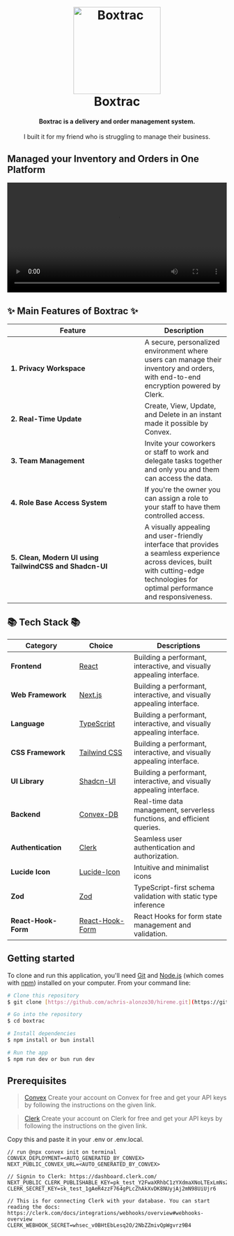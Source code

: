 
<h1 align="center">
  <br>
  <img src="https://github.com/user-attachments/assets/1a07f601-0e3b-43f0-90c0-264c0109f3cb" alt="Boxtrac" width="200">
  <br>
  Boxtrac
  <br>
</h1>



<h4 align="center">Boxtrac is a delivery and order management system.</h4>
<p align="center">I built it for my friend who is struggling to manage their business.</p>


## Managed your Inventory and Orders in One Platform

<video width="100%" controls autoPlay mute src="https://github.com/user-attachments/assets/272305c8-c374-4f1f-88a2-126f0e75a482"></video>


## ✨ Main Features of Boxtrac ✨
| <div style="width:285px">**Feature**</div> | **Description** |
|---|---|
| **1. Privacy Workspace** | A secure, personalized environment where users can manage their inventory and orders, with end-to-end encryption powered by Clerk. |
| **2. Real-Time Update** | Create, View, Update, and Delete in an instant made it possible by Convex. |
| **3. Team Management** | Invite your coworkers or staff to work and delegate tasks together and only you and them can access the data. |
| **4. Role Base Access System** | If you're the owner you can assign a role to your staff to have them controlled access. |
| **5. Clean, Modern UI using TailwindCSS and Shadcn-UI** | A visually appealing and user-friendly interface that provides a seamless experience across devices, built with cutting-edge technologies for optimal performance and responsiveness. |


## 📚 Tech Stack 📚

| <div style="width:140px">**Category**</div> | <div style="width:100px">**Choice**</div> | **Descriptions** |
|---|---|---|
| **Frontend** | [React](https://github.com/facebook/react) | Building a performant, interactive, and visually appealing interface. |
| **Web Framework** | [Next.js](https://github.com/vercel/next.js) | Building a performant, interactive, and visually appealing interface. |
| **Language** | [TypeScript](https://github.com/microsoft/TypeScript) | Building a performant, interactive, and visually appealing interface. |
| **CSS Framework** | [Tailwind CSS](https://github.com/tailwindlabs/tailwindcss) | Building a performant, interactive, and visually appealing interface. |
| **UI Library** | [Shadcn-UI](https://github.com/shadcn-ui/ui) | Building a performant, interactive, and visually appealing interface. |
| **Backend** | [Convex-DB](https://github.com/get-convex/convex-backend) | Real-time data management, serverless functions, and efficient queries. |
| **Authentication** | [Clerk](https://github.com/clerk/clerk-docs) | Seamless user authentication and authorization. |
| **Lucide Icon** | [Lucide-Icon](https://github.com/lucide-icons/lucide) | Intuitive and minimalist icons |
| **Zod** | [Zod](https://github.com/colinhacks/zod) | TypeScript-first schema validation with static type inference |
| **React-Hook-Form** | [React-Hook-Form](https://github.com/react-hook-form/react-hook-form) | React Hooks for form state management and validation. |

## Getting started

To clone and run this application, you'll need [Git](https://github.com/achris-alonzo30/hireme.git) and [Node.js](https://nodejs.org/en/download/) (which comes with [npm](http://npmjs.com)) installed on your computer. From your command line:

```bash
# Clone this repository
$ git clone [https://github.com/achris-alonzo30/hireme.git](https://github.com/achris-alonzo30/boxtrac.git)

# Go into the repository
$ cd boxtrac

# Install dependencies
$ npm install or bun install

# Run the app
$ npm run dev or bun run dev
```

## **Prerequisites**

> [Convex](https://docs.convex.dev/quickstart/nextjs) Create your account on Convex for free and get your API keys by following the instructions on the given link.

> [Clerk](https://clerk.com/docs/quickstarts/nextjs?_gl=1*16h2u9o*_gcl_au*MTA1NjE5MjEyNS4xNzAzNDYxNjMx*_ga*NjUzNTQzNzQ2LjE3MDM0NjE2MzE.*_ga_1WMF5X234K*MTcwMzQ2MTYzMC4xLjEuMTcwMzQ2MTc4Ny4wLjAuMA..) Create your account on Clerk for free and get your API keys by following the instructions on the given link.

Copy this and paste it in your .env or .env.local.
```
// run @npx convex init on terminal
CONVEX_DEPLOYMENT=<AUTO_GENERATED_BY_CONVEX>
NEXT_PUBLIC_CONVEX_URL=<AUTO_GENERATED_BY_CONVEX>

// Signin to Clerk: https://dashboard.clerk.com/
NEXT_PUBLIC_CLERK_PUBLISHABLE_KEY=pk_test_Y2FwaXRhbC1zYXdmaXNoLTExLmNsZXJrLmFjY291bnRzLmRldiQ
CLERK_SECRET_KEY=sk_test_1gAeR4zzF764gPLcZhAkXvDK8NUyjAj2mN98UiUjr6

// This is for connecting Clerk with your database. You can start reading the docs: https://clerk.com/docs/integrations/webhooks/overview#webhooks-overview
CLERK_WEBHOOK_SECRET=whsec_v0BHtEbLesq2O/2NbZZmivQpWgvrz9B4
```
